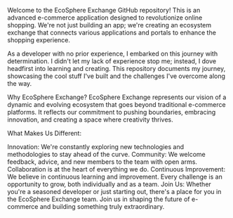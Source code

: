 Welcome to the EcoSphere Exchange GitHub repository! This is an advanced e-commerce application designed to revolutionize online shopping. We're not just building an app; we're creating an ecosystem exchange that connects various applications and portals to enhance the shopping experience.

As a developer with no prior experience, I embarked on this journey with determination. I didn't let my lack of experience stop me; instead, I dove headfirst into learning and creating. This repository documents my journey, showcasing the cool stuff I've built and the challenges I've overcome along the way.

Why EcoSphere Exchange?
EcoSphere Exchange represents our vision of a dynamic and evolving ecosystem that goes beyond traditional e-commerce platforms. It reflects our commitment to pushing boundaries, embracing innovation, and creating a space where creativity thrives.

What Makes Us Different:

Innovation: We're constantly exploring new technologies and methodologies to stay ahead of the curve.
Community: We welcome feedback, advice, and new members to the team with open arms. Collaboration is at the heart of everything we do.
Continuous Improvement: We believe in continuous learning and improvement. Every challenge is an opportunity to grow, both individually and as a team.
Join Us:
Whether you're a seasoned developer or just starting out, there's a place for you in the EcoSphere Exchange team. Join us in shaping the future of e-commerce and building something truly extraordinary.
